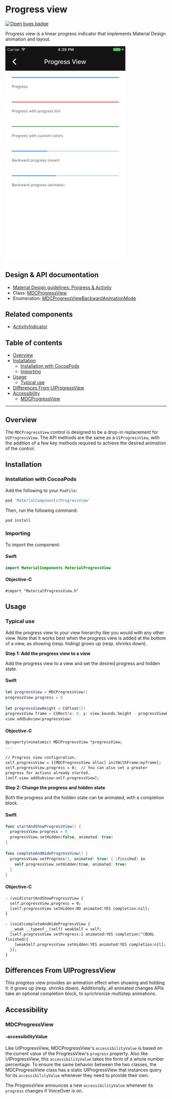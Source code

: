 # Progress view

[![Open bugs badge](https://img.shields.io/badge/dynamic/json.svg?label=open%20bugs&url=https%3A%2F%2Fapi.github.com%2Fsearch%2Fissues%3Fq%3Dis%253Aopen%2Blabel%253Atype%253ABug%2Blabel%253A%255BProgressView%255D&query=%24.total_count)](https://github.com/material-components/material-components-ios/issues?q=is%3Aopen+is%3Aissue+label%3Atype%3ABug+label%3A%5BProgressView%5D)

Progress view is a linear progress indicator that implements Material Design animation and layout.

<div class="article__asset article__asset--screenshot">
  <img src="docs/assets/progress_view.png" alt="Progress View" width="375">
</div>

## Design & API documentation

<ul class="icon-list">
  <li class="icon-list-item icon-list-item--spec"><a href="https://material.io/go/design-progress-indicators">Material Design guidelines: Progress & Activity</a></li>
  <li class="icon-list-item icon-list-item--link">Class: <a href="https://github.com/material-components/material-components-ios/blob/develop/components/ProgressView/src/MDCProgressView.h">MDCProgressView</a></li>
  <li class="icon-list-item icon-list-item--link">Enumeration: <a href="https://github.com/material-components/material-components-ios/blob/develop/components/ProgressView/src/MDCProgressView.h">MDCProgressViewBackwardAnimationMode</a></li>
</ul>

## Related components

<ul class="icon-list">
  <li class="icon-list-item icon-list-item--link"><a href="../ActivityIndicator">ActivityIndicator</a></li>
</ul>

## Table of contents

- [Overview](#overview)
- [Installation](#installation)
  - [Installation with CocoaPods](#installation-with-cocoapods)
  - [Importing](#importing)
- [Usage](#usage)
  - [Typical use](#typical-use)
- [Differences From UIProgressView](#differences-from-uiprogressview)
- [Accessibility](#accessibility)
  - [MDCProgressView](#mdcprogressview)

- - -

## Overview

The `MDCProgressView` control is designed to be a drop-in replacement for `UIProgressView`. The API
methods are the same as a `UIProgressView`, with the addition of a few key methods required to
achieve the desired animation of the control.

## Installation

<!-- Extracted from docs/../../../docs/component-installation.md -->

### Installation with CocoaPods

Add the following to your `Podfile`:

```bash
pod 'MaterialComponents/ProgressView'
```
<!--{: .code-renderer.code-renderer--install }-->

Then, run the following command:

```bash
pod install
```

### Importing

To import the component:

<!--<div class="material-code-render" markdown="1">-->
#### Swift
```swift
import MaterialComponents.MaterialProgressView
```

#### Objective-C

```objc
#import "MaterialProgressView.h"
```
<!--</div>-->


## Usage

<!-- Extracted from docs/typical-use.md -->

### Typical use

Add the progress view to your view hierarchy like you would with any other view. Note that it works
best when the progress view is added at the bottom of a view, as showing (resp. hiding) grows up
(resp. shrinks down).

**Step 1: Add the progress view to a view**

Add the progress view to a view and set the desired progress and hidden state.

<!--<div class="material-code-render" markdown="1">-->
#### Swift

```swift
let progressView = MDCProgressView()
progressView.progress = 0

let progressViewHeight = CGFloat(2)
progressView.frame = CGRect(x: 0, y: view.bounds.height - progressViewHeight, width: view.bounds.width, height: progressViewHeight)
view.addSubview(progressView)
```

#### Objective-C

```objc
@property(nonatomic) MDCProgressView *progressView;
...

// Progress view configuration.
self.progressView = [[MDCProgressView alloc] initWithFrame:myframe];
self.progressView.progress = 0;  // You can also set a greater progress for actions already started.
[self.view addSubview:self.progressView];
```
<!--</div>-->

**Step 2: Change the progress and hidden state**

Both the progress and the hidden state can be animated, with a completion block.

<!--<div class="material-code-render" markdown="1">-->
#### Swift

```swift
func startAndShowProgressView() {
  progressView.progress = 0
  progressView.setHidden(false, animated: true)
}

func completeAndHideProgressView() {
  progressView.setProgress(1, animated: true) { (finished) in
    self.progressView.setHidden(true, animated: true)
  }
}
```

#### Objective-C

```objc
- (void)startAndShowProgressView {
  self.progressView.progress = 0;
  [self.progressView setHidden:NO animated:YES completion:nil];
}

- (void)completeAndHideProgressView {
  __weak __typeof__(self) weakSelf = self;
  [self.progressView setProgress:1 animated:YES completion:^(BOOL finished){
    [weakSelf.progressView setHidden:YES animated:YES completion:nil];
  }];
}
```
<!--</div>-->

<!-- Extracted from docs/differences-from-uiprogressview.md -->

## Differences From UIProgressView

This progress view provides an animation effect when showing and hidding it: it grows up (resp.
shrinks down). Additionally, all animated changes APIs take an optional completion block, to
synchronize multistep animations.


## Accessibility

<!-- Extracted from docs/accessibility.md -->

### MDCProgressView

#### -accessibilityValue

Like UIProgressView, MDCProgressView's `accessibilityValue` is based on the current value of the ProgressView's
`progress` property. Also like UIProgressView, this `accessibilityValue` takes the form of a whole number
percentage. To ensure the same behavior between the two classes, the MDCProgressView class has a static
UIProgressView that instances query for its `accessibilityValue` whenever they need to provide their own.

The ProgressView announces a new `accessibilityValue` whenever its `progress` changes if VoiceOver is on.

